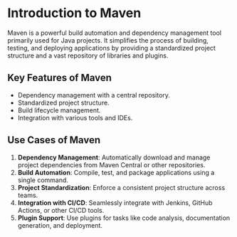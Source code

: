 # Introduction to Maven

Maven is a powerful build automation and dependency management tool primarily used for Java projects. It simplifies the process of building, testing, and deploying applications by providing a standardized project structure and a vast repository of libraries and plugins.

## Key Features of Maven
- Dependency management with a central repository.
- Standardized project structure.
- Build lifecycle management.
- Integration with various tools and IDEs.

## Use Cases of Maven
1. **Dependency Management**: Automatically download and manage project dependencies from Maven Central or other repositories.
2. **Build Automation**: Compile, test, and package applications using a single command.
3. **Project Standardization**: Enforce a consistent project structure across teams.
4. **Integration with CI/CD**: Seamlessly integrate with Jenkins, GitHub Actions, or other CI/CD tools.
5. **Plugin Support**: Use plugins for tasks like code analysis, documentation generation, and deployment.


